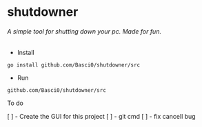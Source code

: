 # shutdowner

###### A simple tool for shutting down your pc. Made for fun.

- Install
```
go install github.com/Basci0/shutdowner/src
```

- Run
```
github.com/Basci0/shutdowner/src
```
To do 

[ ] - Create the GUI for this project
[ ] - git cmd 
[ ] - fix cancell bug 
